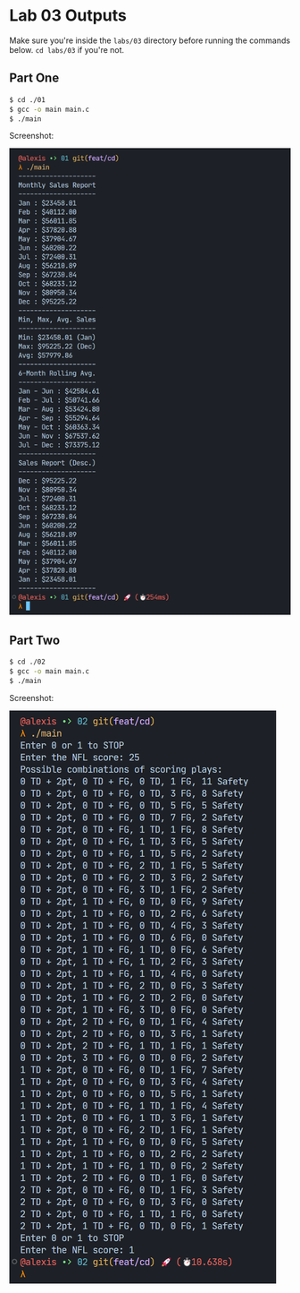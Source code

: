 # Lab 03 Outputs

Make sure you're inside the `labs/03` directory before running the commands below. `cd labs/03` if you're not.

## Part One

```bash
$ cd ./01
$ gcc -o main main.c
$ ./main
```

Screenshot:

![Part One Screenshot](./.bin/SS-01.png)

## Part Two

```bash
$ cd ./02
$ gcc -o main main.c
$ ./main
```

Screenshot:

![Part Two Screenshot](./.bin/SS-02.png)
